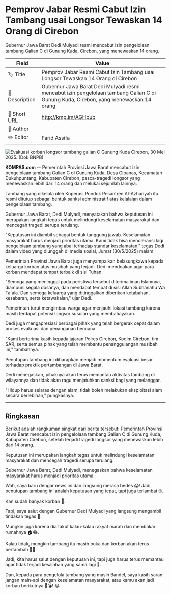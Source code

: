 # Pemprov Jabar Resmi Cabut Izin Tambang usai Longsor Tewaskan 14 Orang di Cirebon 

Gubernur Jawa Barat Dedi Mulyadi resmi mencabut izin pengelolaan tambang Galian C di Gunung Kuda, Cirebon, yang menewaskan 14 orang. 

| Field         | Value                                                       |
|---------------|-------------------------------------------------------------|
| 🏷️ Title       | Pemprov Jabar Resmi Cabut Izin Tambang usai Longsor Tewaskan 14 Orang di Cirebon  |
| 📝 Description | Gubernur Jawa Barat Dedi Mulyadi resmi mencabut izin pengelolaan tambang Galian C di Gunung Kuda, Cirebon, yang menewaskan 14 orang.  |
| 🔗 Short URL   | http://kmp.im/AGHpub |
| 👤 Author      |  |
| ✏️ Editor      | Farid Assifa |

![Evakuasi korban longsor tambang galian C Gunung Kuda Cirebon, 30 Mei 2025. (Dok BNPB)](https://asset.kompas.com/crops/VZPCLAIMfQ5j89VyQpS7gevGmvc=/95x44:1108x720/750x500/data/photo/2025/05/30/68398c4acd1da.jpeg)

**KOMPAS.com** -- Pemerintah Provinsi Jawa Barat mencabut izin pengelolaan tambang Galian C di Gunung Kuda, Desa Cipanas, Kecamatan Dukuhpuntang, Kabupaten Cirebon, pasca-tragedi longsor yang menewaskan lebih dari 14 orang dan melukai sejumlah lainnya.

Tambang yang dikelola oleh Koperasi Pondok Pesantren Al-Azhariyah itu resmi ditutup sebagai bentuk sanksi administratif atas kelalaian dalam pengelolaan tambang.

Gubernur Jawa Barat, Dedi Mulyadi, menyatakan bahwa keputusan ini merupakan langkah tegas untuk melindungi keselamatan masyarakat dan mencegah tragedi serupa terulang.

"Keputusan ini diambil sebagai bentuk tanggung jawab. Keselamatan masyarakat harus menjadi prioritas utama. Kami tidak bisa menoleransi lagi pengelolaan tambang yang abai terhadap standar keselamatan," tegas Dedi dalam video yang diunggah di media sosial, Jumat (30/5/2025) malam.

Pemerintah Provinsi Jawa Barat juga menyampaikan belasungkawa kepada keluarga korban atas musibah yang terjadi. Dedi mendoakan agar para korban mendapat tempat terbaik di sisi Tuhan.

"Semoga yang meninggal pada peristiwa tersebut diterima iman Islamnya, diampuni segala dosanya, dan mendapat tempat di sisi Allah Subhanahu Wa Ta\'ala. Dan semoga keluarga yang ditinggalkan diberikan ketabahan, kesabaran, serta ketawakalan," ujar Dedi.

Pemerintah turut mengimbau warga agar menjauhi lokasi tambang karena masih terdapat potensi longsor susulan yang membahayakan.

Dedi juga mengapresiasi berbagai pihak yang telah bergerak cepat dalam proses evakuasi dan penanganan bencana.

"Kami berterima kasih kepada jajaran Polres Cirebon, Kodim Cirebon, tim SAR, serta semua pihak yang telah membantu penanggulangan musibah ini," tambahnya.

Penutupan tambang ini diharapkan menjadi momentum evaluasi besar terhadap praktik pertambangan di Jawa Barat.

Dedi menegaskan, pihaknya akan terus memantau aktivitas tambang di wilayahnya dan tidak akan ragu menjatuhkan sanksi bagi yang melanggar.

"Hidup harus selaras dengan alam, tidak boleh melakukan eksploitasi alam secara berlebihan," pungkasnya.

---
## Ringkasan

Berikut adalah rangkuman singkat dari berita tersebut: Pemerintah Provinsi Jawa Barat mencabut izin pengelolaan tambang Galian C di Gunung Kuda, Kabupaten Cirebon, setelah terjadi tragedi longsor yang menewaskan lebih dari 14 orang.

 Keputusan ini merupakan langkah tegas untuk melindungi keselamatan masyarakat dan mencegah tragedi serupa terulang.

 Gubernur Jawa Barat, Dedi Mulyadi, menegaskan bahwa keselamatan masyarakat harus menjadi prioritas utama.



Wah, saya baru dengar news ini dan langsung merasa bedes 😱! Jadi, penutupan tambang ini adalah keputusan yang tepat, tapi juga terlambat 🙄.

 Kan sudah banyak korban 🤕.

 Tapi, saya salut dengan Gubernur Dedi Mulyadi yang langsung mengambil tindakan tegas 👏.

 Mungkin juga karena dia takut kalau-kalau rakyat marah dan membakar rumahnya 🏠😂.

 Kalau tidak, mungkin tambang itu masih buka dan korban akan terus bertambah 🤦‍♂️.

 Jadi, kita harus salut dengan keputusan ini, tapi juga harus terus memantau agar tidak terjadi kesalahan yang sama lagi 🙏.

 Dan, kepada para pengelola tambang yang masih Bandel, saya kasih saran: jangan main-api dengan keselamatan masyarakat, atau kamu akan jadi korban berikutnya 🚫💣! 😂
